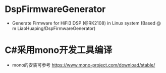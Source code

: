 # DspFirmwareGenerator
* Generate Firmware for HiFi3 DSP (@RK2108) in Linux system (Based @ m LiaoHuaping/DspFirmwareGenerator)

# C#采用mono开发工具编译
* mono的安装可参考 https://www.mono-project.com/download/stable/

